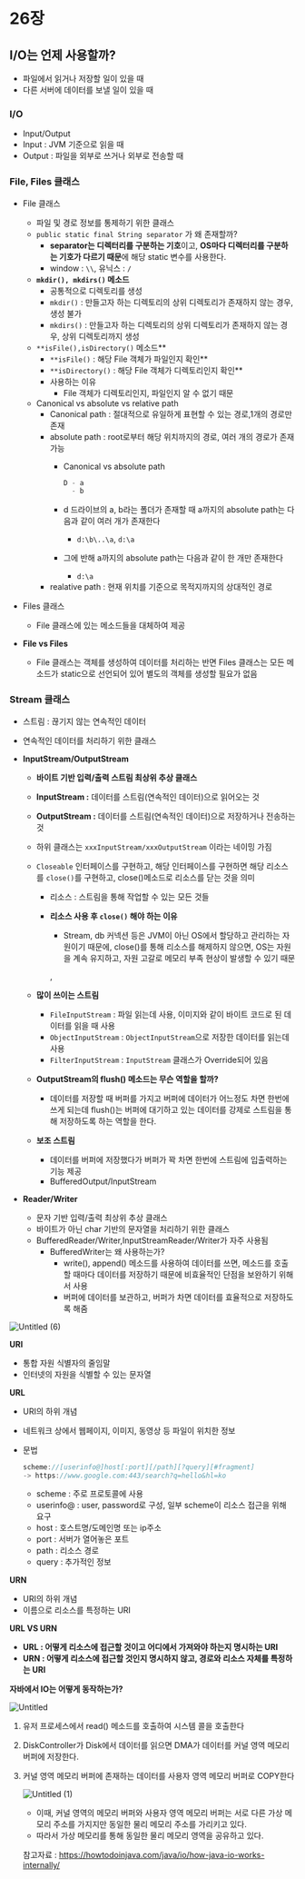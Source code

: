 # 26장

## **I/O는 언제 사용할까?**

- 파일에서 읽거나 저장할 일이 있을 때
- 다른 서버에 데이터를 보낼 일이 있을 때

### **I/O**

- Input/Output
- Input : JVM 기준으로 읽을 때
- Output : 파일을 외부로 쓰거나 외부로 전송할 때

### **File, Files 클래스**

- File 클래스
    - 파일 및 경로 정보를 통제하기 위한 클래스
    - `public static final String separator` 가 왜 존재할까?
        - **separator는 디렉터리를 구분하는 기호**이고, **OS마다 디렉터리를 구분하는 기호가 다르기 때문**에 해당 static 변수를 사용한다.
        - window : `\\`, 유닉스 : `/`
    - **`mkdir(), mkdirs()` 메소드**
        - 공통적으로 디렉토리를 생성
        - `mkdir()` : 만들고자 하는 디렉토리의 상위 디렉토리가 존재하지 않는 경우, 생성 불가
        - `mkdirs()` : 만들고자 하는 디렉토리의 상위 디렉토리가 존재하지 않는 경우, 상위 디렉토리까지 생성
    - `**isFile(),isDirectory()` 메소드**
        - `**isFile()` : 해당 File 객체가 파일인지 확인**
        - `**isDirectory()` : 해당 File 객체가 디렉토리인지 확인**
        - 사용하는 이유
            - File 객체가 디렉토리인지, 파일인지 알 수 없기 때문
    - Canonical vs absolute vs relative path
        - Canonical path : 절대적으로 유일하게 표현할 수 있는 경로,1개의 경로만 존재
        - absolute path : root로부터 해당 위치까지의 경로, 여러 개의 경로가 존재 가능
            - Canonical  vs absolute  path

                ```java
                D - a 
                  - b
                ```

            - d 드라이브의 a, b라는 폴더가 존재할 때 a까지의 absolute  path는 다음과 같이 여러 개가 존재한다
                - `d:\b\..\a`, `d:\a`
            - 그에 반해  a까지의 absolute  path는 다음과 같이 한 개만 존재한다
                - `d:\a`
        - realative path : 현재 위치를 기준으로 목적지까지의 상대적인 경로

- Files 클래스
    - File 클래스에 있는 메소드들을 대체하여 제공
- **File vs Files**
    - File 클래스는 객체를 생성하여 데이터를 처리하는 반면 Files 클래스는 모든 메소드가 static으로 선언되어 있어 별도의 객체를 생성할 필요가 없음

### **Stream 클래스**

- 스트림 : 끊기지 않는 연속적인 데이터
- 연속적인 데이터를 처리하기 위한 클래스

- **InputStream/OutputStream**
    - **바이트 기반 입력/출력 스트림 최상위 추상 클래스**
    - **InputStream :** 데이터를 스트림(연속적인 데이터)으로 읽어오는 것
    - **OutputStream :** 데이터를 스트림(연속적인 데이터)으로 저장하거나 전송하는 것
    - 하위 클래스는 `xxxInputStream/xxxOutputStream` 이라는 네이밍 가짐
    - `Closeable` 인터페이스를 구현하고, 해당 인터페이스를 구현하면 해당 리소스를 `close()`를 구현하고, close()메소드로 리소스를 닫는 것을 의미
        - 리소스 : 스트림을 통해 작업할 수 있는 모든 것들
        - **리소스 사용 후 `close()` 해야 하는 이유**
            - Stream,  db 커넥션 등은 JVM이 아닌 OS에서 할당하고 관리하는 자원이기 때문에, close()를 통해 리소스를 해제하지 않으면, OS는 자원을 계속 유지하고, 자원 고갈로 메모리 부족 현상이 발생할 수 있기 때문

          ,

    - **많이 쓰이는 스트림**
        - `FileInputStream` : 파일 읽는데 사용, 이미지와 같이 바이트 코드로 된 데이터를 읽을 때 사용
        - `ObjectInputStream` : `ObjectInputStream`으로 저장한 데이터를 읽는데 사용
        - `FilterInputStream` :  `InputStream` 클래스가 Override되어 있음

    - **OutputStream의 flush() 메소드는 무슨 역할을 할까?**
        - 데이터를 저장할 때 버퍼를 가지고 버퍼에 데이터가 어느정도 차면 한번에 쓰게 되는데 flush()는 버퍼에 대기하고 있는 데이터를 강제로 스트림을 통해 저장하도록 하는 역할을 한다.
    - **보조 스트림**
        - 데이터를 버퍼에 저장했다가 버퍼가 꽉 차면 한번에 스트림에 입출력하는 기능 제공
        - BufferedOutput/InputStream

- **Reader/Writer**
    - 문자 기반 입력/출력 최상위 추상 클래스
    - 바이트가 아닌 char 기반의 문자열을 처리하기 위한 클래스
    - BufferedReader/Writer,InputStreamReader/Writer가 자주 사용됨
        - BufferedWriter는 왜 사용하는가?
            - write(), append() 메소드를 사용하여 데이터를 쓰면, 메소드를 호출할 때마다 데이터를 저장하기 때문에 비효율적인 단점을 보완하기 위해서 사용
            - 버퍼에 데이터를 보관하고, 버퍼가 차면 데이터를 효율적으로 저장하도록 해줌


![Untitled (6)](https://github.com/HoChangSUNG/mentoring/assets/76422685/0ae89261-ba61-49a5-9047-67c2d06618d2)

**URI**

- 통합 자원 식별자의 줄임말
- 인터넷의 자원을 식별할 수 있는 문자열

**URL**

- URI의 하위 개념
- 네트워크 상에서 웹페이지, 이미지, 동영상 등 파일이 위치한 정보
- 문법

    ```java
    scheme://[userinfo@]host[:port][/path][?query][#fragment]
    -> https://www.google.com:443/search?q=hello&hl=ko
    ```

    - scheme : 주로 프로토콜에 사용
    - userinfo@ : user, password로 구성, 일부 scheme이 리소스 접근을 위해 요구
    - host : 호스트명/도메인명 또는 ip주소
    - port : 서버가 열어놓은 포트
    - path : 리소스 경로
    - query : 추가적인 정보

**URN**

- URI의 하위 개념
- 이름으로 리소스를 특정하는 URI

**URL VS URN**

- **URL  : 어떻게 리소스에 접근할 것이고 어디에서 가져와야 하는지 명시하는 URI**
- **URN : 어떻게 리소스에 접근할 것인지 명시하지 않고, 경로와 리소스 자체를 특정하는 URI**

**자바에서 IO는 어떻게 동작하는가?**

![Untitled](https://github.com/gusals00/mentoring/assets/76422685/4eb1a1b2-e4b1-41fe-ac4d-659218541f2e)



1. 유저 프로세스에서 read() 메소드를 호출하여 시스템 콜을 호출한다
2. DiskController가 Disk에서 데이터를 읽으면 DMA가 데이터를 커널 영역 메모리 버퍼에 저장한다.
3. 커널 영역 메모리 버퍼에 존재하는 데이터를 사용자 영역 메모리 버퍼로 COPY한다
    
    ![Untitled (1)](https://github.com/gusals00/mentoring/assets/76422685/f90ec303-d7c3-4f11-9e2d-fe11833caf9a)

    - 이때, 커널 영역의 메모리 버퍼와 사용자 영역 메모리 버퍼는 서로 다른 가상 메모리 주소를 가지지만 동일한 물리 메모리 주소를 가리키고 있다.
    - 따라서 가상 메모리를 통해 동일한 물리 메모리 영역을 공유하고 있다.
    
    참고자료 : https://howtodoinjava.com/java/io/how-java-io-works-internally/
